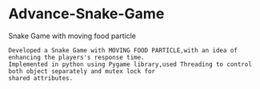 # Advance-Snake-Game
Snake Game with moving food particle

    Developed a Snake Game with MOVING FOOD PARTICLE,with an idea of enhancing the players's response time.
    Implemented in python using Pygame library,used Threading to control both object separately and mutex lock for
    shared attributes.
